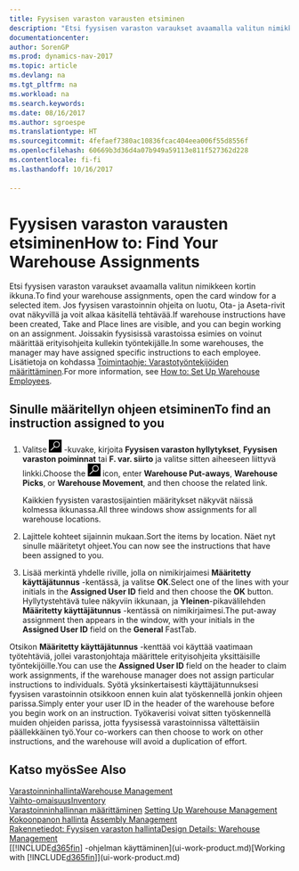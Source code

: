 ```yaml
---
title: Fyysisen varaston varausten etsiminen
description: "Etsi fyysisen varaston varaukset avaamalla valitun nimikkeen kortin ikkuna. Jos fyysisen varastoinnin ohjeita on luotu, Ota- ja Aseta-rivit ovat näkyvillä ja voit alkaa käsitellä tehtävää. Joissakin varastoissa esimies on voinut määrittää erityisiä ohjeita kullekin työntekijälle."
documentationcenter: 
author: SorenGP
ms.prod: dynamics-nav-2017
ms.topic: article
ms.devlang: na
ms.tgt_pltfrm: na
ms.workload: na
ms.search.keywords: 
ms.date: 08/16/2017
ms.author: sgroespe
ms.translationtype: HT
ms.sourcegitcommit: 4fefaef7380ac10836fcac404eea006f55d8556f
ms.openlocfilehash: 60669b3d36d4a07b949a59113e811f527362d228
ms.contentlocale: fi-fi
ms.lasthandoff: 10/16/2017

---
```

# <a name="how-to-find-your-warehouse-assignments"></a><span data-ttu-id="ffe50-105">Fyysisen varaston varausten etsiminen</span><span class="sxs-lookup"><span data-stu-id="ffe50-105">How to: Find Your Warehouse Assignments</span></span>
<span data-ttu-id="ffe50-106">Etsi fyysisen varaston varaukset avaamalla valitun nimikkeen kortin ikkuna.</span><span class="sxs-lookup"><span data-stu-id="ffe50-106">To find your warehouse assignments, open the card window for a selected item.</span></span> <span data-ttu-id="ffe50-107">Jos fyysisen varastoinnin ohjeita on luotu, Ota- ja Aseta-rivit ovat näkyvillä ja voit alkaa käsitellä tehtävää.</span><span class="sxs-lookup"><span data-stu-id="ffe50-107">If warehouse instructions have been created, Take and Place lines are visible, and you can begin working on an assignment.</span></span> <span data-ttu-id="ffe50-108">Joissakin fyysisissä varastoissa esimies on voinut määrittää erityisohjeita kullekin työntekijälle.</span><span class="sxs-lookup"><span data-stu-id="ffe50-108">In some warehouses, the manager may have assigned specific instructions to each employee.</span></span> <span data-ttu-id="ffe50-109">Lisätietoja on kohdassa [Toimintaohje: Varastotyöntekijöiden määrittäminen](warehouse-how-to-set-up-warehouse-employees.md).</span><span class="sxs-lookup"><span data-stu-id="ffe50-109">For more information, see [How to: Set Up Warehouse Employees](warehouse-how-to-set-up-warehouse-employees.md).</span></span>

## <a name="to-find-an-instruction-assigned-to-you"></a><span data-ttu-id="ffe50-110">Sinulle määritellyn ohjeen etsiminen</span><span class="sxs-lookup"><span data-stu-id="ffe50-110">To find an instruction assigned to you</span></span>  
1.  <span data-ttu-id="ffe50-111">Valitse ![Etsi sivu tai raportti](media/ui-search/search_small.png "Etsi sivu tai raportti -kuvake") -kuvake, kirjoita **Fyysisen varaston hyllytykset**, **Fyysisen varaston poiminnat** tai **F. var. siirto** ja valitse sitten aiheeseen liittyvä linkki.</span><span class="sxs-lookup"><span data-stu-id="ffe50-111">Choose the ![Search for Page or Report](media/ui-search/search_small.png "Search for Page or Report icon") icon, enter **Warehouse Put-aways**, **Warehouse Picks**, or **Warehouse Movement**, and then choose the related link.</span></span>

    <span data-ttu-id="ffe50-112">Kaikkien fyysisten varastosijaintien määritykset näkyvät näissä kolmessa ikkunassa.</span><span class="sxs-lookup"><span data-stu-id="ffe50-112">All three windows show assignments for all warehouse locations.</span></span>  

2. <span data-ttu-id="ffe50-113">Lajittele kohteet sijainnin mukaan.</span><span class="sxs-lookup"><span data-stu-id="ffe50-113">Sort the items by location.</span></span> <span data-ttu-id="ffe50-114">Näet nyt sinulle määritetyt ohjeet.</span><span class="sxs-lookup"><span data-stu-id="ffe50-114">You can now see the instructions that have been assigned to you.</span></span>  
3. <span data-ttu-id="ffe50-115">Lisää merkintä yhdelle riville, jolla on nimikirjaimesi **Määritetty käyttäjätunnus** -kentässä, ja valitse **OK**.</span><span class="sxs-lookup"><span data-stu-id="ffe50-115">Select one of the lines with your initials in the **Assigned User ID** field and then choose the **OK** button.</span></span> <span data-ttu-id="ffe50-116">Hyllytystehtävä tulee näkyviin ikkunaan, ja **Yleinen**-pikavälilehden **Määritetty käyttäjätunnus** -kentässä on nimikirjaimesi.</span><span class="sxs-lookup"><span data-stu-id="ffe50-116">The put-away assignment then appears in the window, with your initials in the **Assigned User ID** field on the **General** FastTab.</span></span>  

<span data-ttu-id="ffe50-117">Otsikon **Määritetty käyttäjätunnus** -kenttää voi käyttää vaatimaan työtehtäviä, jollei varastonjohtaja määrittele erityisohjeita yksittäisille työntekijöille.</span><span class="sxs-lookup"><span data-stu-id="ffe50-117">You can use the **Assigned User ID** field on the header to claim work assignments, if the warehouse manager does not assign particular instructions to individuals.</span></span> <span data-ttu-id="ffe50-118">Syötä yksinkertaisesti käyttäjätunnuksesi fyysisen varastoinnin otsikkoon ennen kuin alat työskennellä jonkin ohjeen parissa.</span><span class="sxs-lookup"><span data-stu-id="ffe50-118">Simply enter your user ID in the header of the warehouse before you begin work on an instruction.</span></span> <span data-ttu-id="ffe50-119">Työkaverisi voivat sitten työskennellä muiden ohjeiden parissa, jotta fyysisessä varastoinnissa vältettäisiin päällekkäinen työ.</span><span class="sxs-lookup"><span data-stu-id="ffe50-119">Your co-workers can then choose to work on other instructions, and the warehouse will avoid a duplication of effort.</span></span>  

## <a name="see-also"></a><span data-ttu-id="ffe50-120">Katso myös</span><span class="sxs-lookup"><span data-stu-id="ffe50-120">See Also</span></span>  
[<span data-ttu-id="ffe50-121">Varastoinninhallinta</span><span class="sxs-lookup"><span data-stu-id="ffe50-121">Warehouse Management</span></span>](warehouse-manage-warehouse.md)  
[<span data-ttu-id="ffe50-122">Vaihto-omaisuus</span><span class="sxs-lookup"><span data-stu-id="ffe50-122">Inventory</span></span>](inventory-manage-inventory.md)  
<span data-ttu-id="ffe50-123">[Varastoinninhallinnan määrittäminen](warehouse-setup-warehouse.md)   </span><span class="sxs-lookup"><span data-stu-id="ffe50-123">[Setting Up Warehouse Management](warehouse-setup-warehouse.md)   </span></span>  
<span data-ttu-id="ffe50-124">[Kokoonpanon hallinta](assembly-assemble-items.md)  </span><span class="sxs-lookup"><span data-stu-id="ffe50-124">[Assembly Management](assembly-assemble-items.md)  </span></span>  
[<span data-ttu-id="ffe50-125">Rakennetiedot: Fyysisen varaston hallinta</span><span class="sxs-lookup"><span data-stu-id="ffe50-125">Design Details: Warehouse Management</span></span>](design-details-warehouse-management.md)  
<span data-ttu-id="ffe50-126">[[!INCLUDE[d365fin](includes/d365fin_md.md)] -ohjelman käyttäminen](ui-work-product.md)</span><span class="sxs-lookup"><span data-stu-id="ffe50-126">[Working with [!INCLUDE[d365fin](includes/d365fin_md.md)]](ui-work-product.md)</span></span> 

